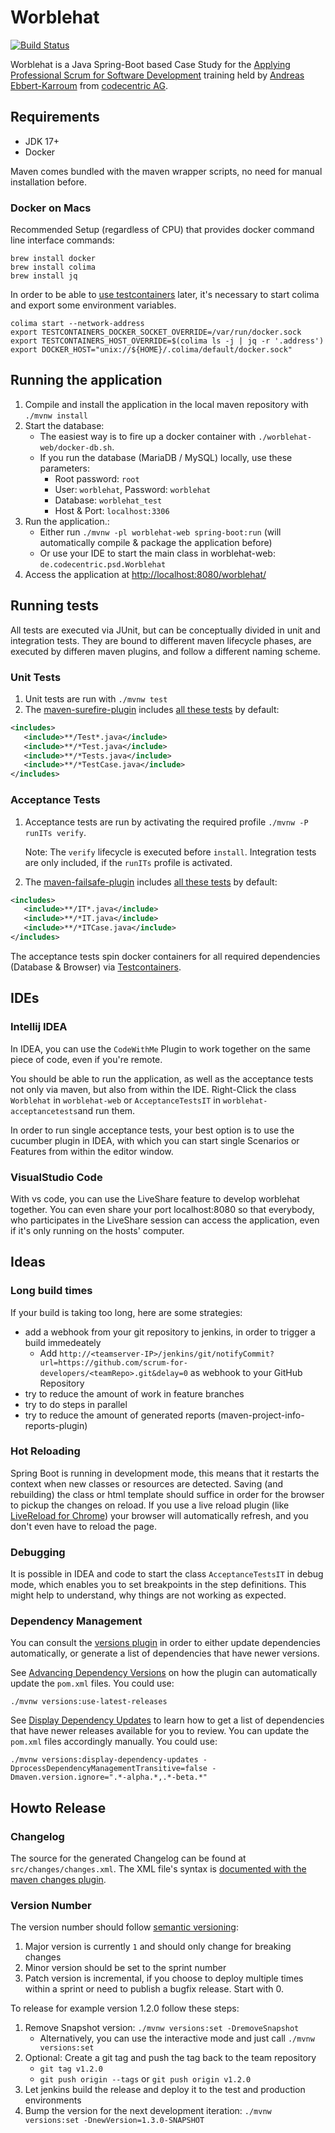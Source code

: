 # Worblehat

[![Build Status](https://travis-ci.org/scrum-for-developers/worblehat.svg?branch=master)](https://travis-ci.org/scrum-for-developers/worblehat)

Worblehat is a Java Spring-Boot based Case Study for the [Applying Professional Scrum for Software Development](https://www.scrum.org/classes?uid=55) training
held by [Andreas Ebbert-Karroum](https://www.scrum.org/andreas-ebbert-karroum) from [codecentric AG](https://www.codecentric.de/).

## Requirements
* JDK 17+
* Docker

Maven comes bundled with the maven wrapper scripts, no need for manual installation before.

### Docker on Macs
Recommended Setup (regardless of CPU) that provides docker command line interface commands:
```shell
brew install docker
brew install colima
brew install jq
```

In order to be able to [use testcontainers](https://java.testcontainers.org/supported_docker_environment/#colima) later, it's necessary to start colima and export some environment variables.
```shell
colima start --network-address
export TESTCONTAINERS_DOCKER_SOCKET_OVERRIDE=/var/run/docker.sock
export TESTCONTAINERS_HOST_OVERRIDE=$(colima ls -j | jq -r '.address')
export DOCKER_HOST="unix://${HOME}/.colima/default/docker.sock"
```

## Running the application

1. Compile and install the application in the local maven repository with `./mvnw install`
2. Start the database:
   * The easiest way is to fire up a docker container with `./worblehat-web/docker-db.sh`.
   * If you run the database (MariaDB / MySQL) locally, use these parameters:
     * Root password: `root`
     * User: `worblehat`, Password: `worblehat`
     * Database: `worblehat_test`
     * Host & Port: `localhost:3306`
3. Run the application.:
   * Either run `./mvnw -pl worblehat-web spring-boot:run` (will automatically compile & package the application before)
   * Or use your IDE to start the main class in worblehat-web: `de.codecentric.psd.Worblehat`
4. Access the application at <http://localhost:8080/worblehat/>

## Running tests

All tests are executed via JUnit, but can be conceptually divided in unit and integration tests. They are bound to different
maven lifecycle phases, are executed by differen maven plugins, and follow a different naming scheme.

### Unit Tests

1. Unit tests are run with `./mvnw test`
1. The [maven-surefire-plugin](https://maven.apache.org/surefire/maven-surefire-plugin) includes
 [all these tests](https://maven.apache.org/surefire/maven-surefire-plugin/test-mojo.html#includes) by default:
 ```xml
<includes>
    <include>**/Test*.java</include>
    <include>**/*Test.java</include>
    <include>**/*Tests.java</include>
    <include>**/*TestCase.java</include>
</includes>
```

### Acceptance Tests

1. Acceptance tests are run by activating the required profile `./mvnw -P runITs verify`.

   Note: The `verify` lifecycle is executed before `install`. Integration tests are only included, if the `runITs` profile is activated.
1. The [maven-failsafe-plugin](https://maven.apache.org/surefire/maven-failsafe-plugin) includes
 [all these tests](https://maven.apache.org/surefire/maven-failsafe-plugin/integration-test-mojo.html#includes) by default:
 ```xml
<includes>
    <include>**/IT*.java</include>
    <include>**/*IT.java</include>
    <include>**/*ITCase.java</include>
</includes>
```

The acceptance tests spin docker containers for all required dependencies (Database & Browser) via [Testcontainers](https://www.testcontainers.org/).

## IDEs

### Intellij IDEA

In IDEA, you can use the `CodeWithMe` Plugin to work together on the same piece of code, even if you're remote.

You should be able to run the application, as well as the acceptance tests not only via maven, but also from within the IDE.
Right-Click the class `Worblehat` in `worblehat-web` or `AcceptanceTestsIT` in `worblehat-acceptancetests`and run them.

In order to run single acceptance tests, your best option is to use the cucumber plugin in IDEA, with which you can
start single Scenarios or Features from within the editor window.

### VisualStudio Code

With vs code, you can use the LiveShare feature to develop worblehat together. You can even share your port localhost:8080
so that everybody, who participates in the LiveShare session can access the application, even if it's only running on the hosts'
computer.

## Ideas

### Long build times

If your build is taking too long, here are some strategies:
* add a webhook from your git repository to jenkins, in order to trigger a build immedeately
  * Add `http://<teamserver-IP>/jenkins/git/notifyCommit?url=https://github.com/scrum-for-developers/<teamRepo>.git&delay=0` as webhook to your GitHub Repository
* try to reduce the amount of work in feature branches
* try to do steps in parallel
* try to reduce the amount of generated reports (maven-project-info-reports-plugin)

### Hot Reloading

Spring Boot is running in development mode, this means that it restarts the context when new
classes or resources are detected. Saving (and rebuilding) the class or html template should suffice
in order for the browser to pickup the changes on reload. If you use a live reload plugin
(like [LiveReload for Chrome](https://chrome.google.com/webstore/detail/livereload/jnihajbhpnppcggbcgedagnkighmdlei))
your browser will automatically refresh, and you don't even have to reload the page.

### Debugging

It is possible in IDEA and code to start the class `AcceptanceTestsIT` in debug mode, which enables you to
set breakpoints in the step definitions. This might help to understand, why things are not working as expected.

### Dependency Management

You can consult the [versions plugin](https://www.mojohaus.org/versions/versions-maven-plugin) in order to either update
dependencies automatically, or generate a list of dependencies that have newer versions.

See [Advancing Dependency Versions](https://www.mojohaus.org/versions/versions-maven-plugin/examples/advancing-dependency-versions.html)
on how the plugin can automatically update the `pom.xml` files. You could use:

`./mvnw versions:use-latest-releases`

See [Display Dependency Updates](https://www.mojohaus.org/versions/versions-maven-plugin/examples/display-dependency-updates.html)
to learn how to get a list of dependencies that have newer releases available for you to review. You can update the
`pom.xml` files accordingly manually. You could use:

`./mvnw versions:display-dependency-updates -DprocessDependencyManagementTransitive=false -Dmaven.version.ignore=".*-alpha.*,.*-beta.*"`

## Howto Release

### Changelog

The source for the generated Changelog can be found at `src/changes/changes.xml`. The XML file's syntax is [documented with the maven changes plugin](https://maven.apache.org/plugins/maven-changes-plugin/changes.html).
### Version Number

The version number should follow [semantic versioning](https://semver.org/):
1. Major version is currently `1` and should only change for breaking changes
1. Minor version should be set to the sprint number
1. Patch version is incremental, if you choose to deploy multiple times within a sprint or need to publish a bugfix release. Start with 0.

To release for example version 1.2.0 follow these steps:

1. Remove Snapshot version: `./mvnw versions:set -DremoveSnapshot`
    * Alternatively, you can use the interactive mode and just call `./mvnw versions:set`
1. Optional: Create a git tag and push the tag back to the team repository
    * `git tag v1.2.0`
    * `git push origin --tags` or `git push origin v1.2.0`
1. Let jenkins build the release and deploy it to the test and production environments
1. Bump the version for the next development iteration: `./mvnw versions:set -DnewVersion=1.3.0-SNAPSHOT`
